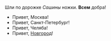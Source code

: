 Шли по дорожке _Сашины_ ножки. **Всем** добра!
* Привет, Москва!
* Привет, Санкт-Петербург!
* Привет, Челяба!
* Привет, [Новгород](https://ru.wikipedia.org/wiki/%D0%92%D0%B5%D0%BB%D0%B8%D0%BA%D0%B8%D0%B9_%D0%9D%D0%BE%D0%B2%D0%B3%D0%BE%D1%80%D0%BE%D0%B4)!
